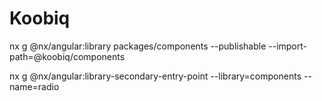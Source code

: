 # Koobiq

nx g @nx/angular:library packages/components --publishable --import-path=@koobiq/components

nx g @nx/angular:library-secondary-entry-point --library=components --name=radio


